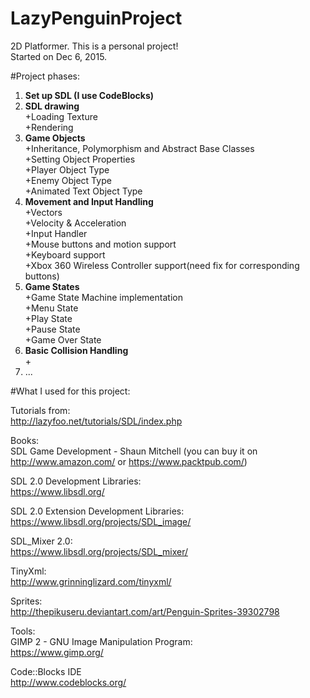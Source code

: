 # LazyPenguinProject
2D Platformer. 
This is a personal project!   
Started on Dec 6, 2015.

#Project phases:
1. **Set up SDL (I use CodeBlocks)**
2. **SDL drawing**   
    +Loading Texture   
    +Rendering   
3. **Game Objects**    
    +Inheritance, Polymorphism and Abstract Base Classes   
    +Setting Object Properties    
    +Player Object Type   
    +Enemy Object Type   
    +Animated Text Object Type   
4. **Movement and Input Handling**       
    +Vectors   
    +Velocity & Acceleration   
    +Input Handler  
    +Mouse buttons and motion support   
    +Keyboard support   
    +Xbox 360 Wireless Controller support(need fix for corresponding buttons)      
5. **Game States**   
    +Game State Machine implementation   
    +Menu State   
    +Play State   
    +Pause State  
    +Game Over State   
6. **Basic Collision Handling**   
    +
7. ...




#What I used for this project:    

Tutorials from:   
http://lazyfoo.net/tutorials/SDL/index.php

Books:   
SDL Game Development - Shaun Mitchell (you can buy it on http://www.amazon.com/ or https://www.packtpub.com/)   

SDL 2.0 Development Libraries:   
https://www.libsdl.org/   

SDL 2.0 Extension Development Libraries:   
https://www.libsdl.org/projects/SDL_image/   

SDL_Mixer 2.0:   
https://www.libsdl.org/projects/SDL_mixer/   

TinyXml:   
http://www.grinninglizard.com/tinyxml/   

Sprites:   
http://thepikuseru.deviantart.com/art/Penguin-Sprites-39302798

Tools:   
GIMP 2 - GNU Image Manipulation Program:   
https://www.gimp.org/

Code::Blocks IDE   
http://www.codeblocks.org/





